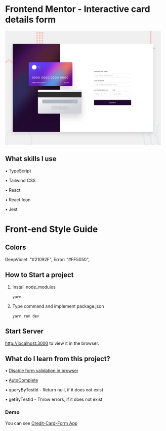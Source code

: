 # Frontend Mentor - Interactive card details form

![Design preview for the Interactive card details form coding challenge](./src/assets/desktop-preview.jpg)

## What skills I use

• TypeScript

• Tailwind CSS

• React

• React Icon

• Jest

# Front-end Style Guide

## Colors

DeepViolet: "#21092F",
Error: "#FF5050",

## How to Start a project

1. Install node_modules

   `yarn` 

2. Type command and implement package.json

   `yarn run dev` 

## Start Server

[http://localhost:3000](http://localhost:3000) to view it in the browser.

## What do I learn from this project?

• [Disable form validation in browser](https://stackoverflow.com/questions/9399528/disable-form-validation-in-browser)

• [AutoComplete](https://developer.mozilla.org/en-US/docs/Web/HTML/Attributes/autocomplete)

• queryByTestId - Return null, if it does not exist

• getByTestId - Throw errors, if it does not exist

### Demo

You can see [Credit-Card-Form App]()
